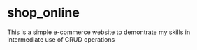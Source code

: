 # shop_online
This is a simple e-commerce website to demontrate my skills in intermediate use of CRUD operations

